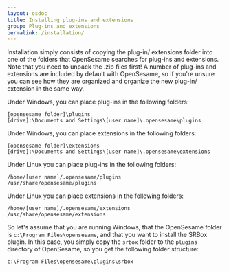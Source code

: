```yaml
---
layout: osdoc
title: Installing plug-ins and extensions
group: Plug-ins and extensions
permalink: /installation/
---
```


Installation simply consists of copying the plug-in/ extensions folder into one of the folders that OpenSesame searches for plug-ins and extensions. Note that you need to unpack the .zip files first! A number of plug-ins and extensions are included by default with OpenSesame, so if you're unsure you can see how they are organized and organize the new plug-in/ extension in the same way.

Under Windows, you can place plug-ins in the following folders:

	[opensesame folder]\plugins
	[drive]:\Documents and Settings\[user name]\.opensesame\plugins

Under Windows, you can place extensions in the following folders:

	[opensesame folder]\extensions
	[drive]:\Documents and Settings\[user name]\.opensesame\extensions

Under Linux you can place plug-ins in the following folders:

	/home/[user name]/.opensesame/plugins
	/usr/share/opensesame/plugins

Under Linux you can place extensions in the following folders:

	/home/[user name]/.opensesame/extensions
	/usr/share/opensesame/extensions

So let's assume that you are running Windows, that the OpenSesame folder is `c:\Program Files\opensesame`, and that you want to install the SRBox plugin. In this case, you simply copy the `srbox` folder to the `plugins` directory of OpenSesame, so you get the following folder structure:

	c:\Program Files\opensesame\plugins\srbox
